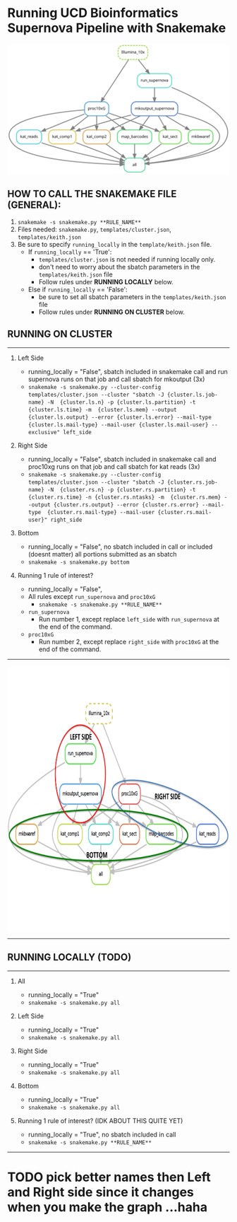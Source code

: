 # Running UCD Bioinformatics Supernova Pipeline with Snakemake


![alt text](dag.svg "DAG")


##  HOW TO CALL THE SNAKEMAKE FILE (GENERAL):

1.  `snakemake -s snakemake.py **RULE_NAME**`
2.  Files needed: `snakemake.py`, `templates/cluster.json`, `templates/keith.json`
3.  Be sure to specify `running_locally` in the `template/keith.json` file. 
    - If `running_locally` == 'True':
        + `templates/cluster.json` is not needed if running locally only.
        + don't need to worry about the sbatch parameters in the `templates/keith.json` file
        + Follow rules under **RUNNING LOCALLY** below.
    - Else if `running_locally` == 'False':
        + be sure to set all sbatch parameters in the `templates/keith.json` file
        + Follow rules under **RUNNING ON CLUSTER** below.
        
## RUNNING ON CLUSTER
***
1.  Left Side  
    - running_locally = "False", sbatch included in snakemake call and run supernova runs on that job and call sbatch for mkoutput (3x)
    - `snakemake -s snakemake.py --cluster-config templates/cluster.json --cluster "sbatch -J {cluster.ls.job-name} -N 
       {cluster.ls.n} -p {cluster.ls.partition} -t {cluster.ls.time} -m 
       {cluster.ls.mem} --output {cluster.ls.output} --error {cluster.ls.error} --mail-type 
       {cluster.ls.mail-type} --mail-user {cluster.ls.mail-user} --exclusive" left_side`

2.  Right Side
    - running_locally = "False", sbatch included in snakemake call and proc10xg runs on that job and call sbatch for kat reads (3x)
    - `snakemake -s snakemake.py --cluster-config templates/cluster.json --cluster "sbatch -J {cluster.rs.job-name} -N 
       {cluster.rs.n} -p {cluster.rs.partition} -t {cluster.rs.time} -n {cluster.rs.ntasks} -m 
       {cluster.rs.mem} --output {cluster.rs.output} --error {cluster.rs.error} --mail-type 
       {cluster.rs.mail-type} --mail-user {cluster.rs.mail-user}" right_side`

3.  Bottom 
    - running_locally = "False", no sbatch included in call or included (doesnt matter) all portions submitted as an sbatch
    - `snakemake -s snakemake.py bottom`
    
4.  Running 1 rule of interest?
    - running_locally = "False", 
    - All rules except `run_supernova` and `proc10xG`
        - `snakemake -s snakemake.py **RULE_NAME**`
    - `run_supernova`
        - Run number 1, except replace `left_side` with `run_supernova` at the end of the command. 
    - `proc10xG`
        - Run number 2, except replace `right_side` with `proc10xG` at the end of the command. 
    
***

 <img src="dag_circled-1.png" alt="dag" height="600px" width="800px"/>
 
***


## RUNNING LOCALLY (TODO)

***
1. All
    - running_locally = "True"
    - `snakemake -s snakemake.py all`

2. Left Side
    - running_locally = "True"
    - `snakemake -s snakemake.py all`
 
3. Right Side
    - running_locally = "True"
    - `snakemake -s snakemake.py all`
    
4. Bottom
    - running_locally = "True"
    - `snakemake -s snakemake.py all`    
    
5.  Running 1 rule of interest? (IDK ABOUT THIS QUITE YET)
    - running_locally = "True", no sbatch included in call
    - `snakemake -s snakemake.py **RULE_NAME**`
***


# TODO pick better names then Left and Right side since it changes when you make the graph ...haha